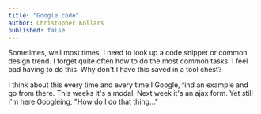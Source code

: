 ```yaml
---
title: "Google code"
author: Christopher Kollars
published: false
---
```


Sometimes, well most times, I need to look up a code snippet or common design trend. I forget quite often how to do the most common tasks. I feel bad having to do this. Why don't I have this saved in a tool chest?

I think about this every time and every time I Google, find an example and go from there. This weeks it's a modal. Next week it's an ajax form. Yet still I'm here Googleing, "How do I do that thing..."
